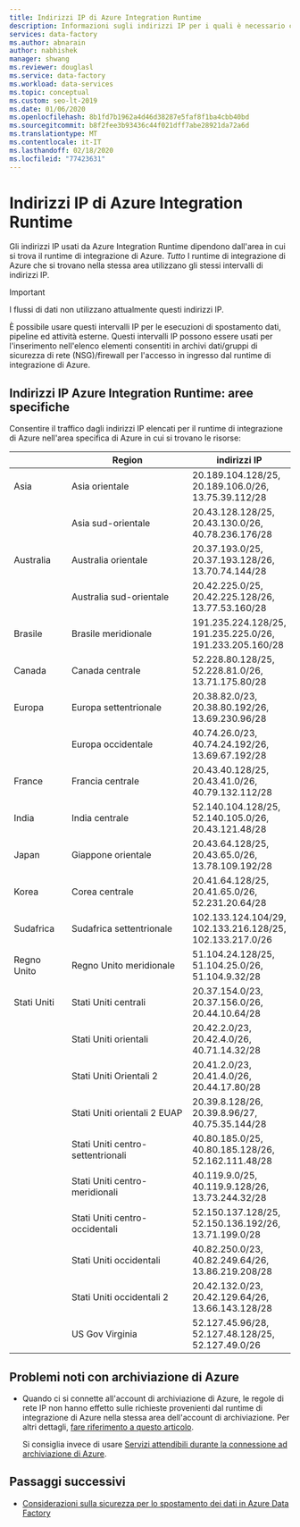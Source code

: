 ```yaml
---
title: Indirizzi IP di Azure Integration Runtime
description: Informazioni sugli indirizzi IP per i quali è necessario consentire il traffico in ingresso, in modo da configurare correttamente i firewall per la protezione dell'accesso alla rete agli archivi dati.
services: data-factory
ms.author: abnarain
author: nabhishek
manager: shwang
ms.reviewer: douglasl
ms.service: data-factory
ms.workload: data-services
ms.topic: conceptual
ms.custom: seo-lt-2019
ms.date: 01/06/2020
ms.openlocfilehash: 8b1fd7b1962a4d46d38287e5faf8f1ba4cbb40bd
ms.sourcegitcommit: b8f2fee3b93436c44f021dff7abe28921da72a6d
ms.translationtype: MT
ms.contentlocale: it-IT
ms.lasthandoff: 02/18/2020
ms.locfileid: "77423631"
---
```

# <a name="azure-integration-runtime-ip-addresses"></a>Indirizzi IP di Azure Integration Runtime

Gli indirizzi IP usati da Azure Integration Runtime dipendono dall'area in cui si trova il runtime di integrazione di Azure. *Tutto* I runtime di integrazione di Azure che si trovano nella stessa area utilizzano gli stessi intervalli di indirizzi IP.

> [!IMPORTANT]  
> I flussi di dati non utilizzano attualmente questi indirizzi IP. 
>
> È possibile usare questi intervalli IP per le esecuzioni di spostamento dati, pipeline ed attività esterne. Questi intervalli IP possono essere usati per l'inserimento nell'elenco elementi consentiti in archivi dati/gruppi di sicurezza di rete (NSG)/firewall per l'accesso in ingresso dal runtime di integrazione di Azure. 

## <a name="azure-integration-runtime-ip-addresses-specific-regions"></a>Indirizzi IP Azure Integration Runtime: aree specifiche

Consentire il traffico dagli indirizzi IP elencati per il runtime di integrazione di Azure nell'area specifica di Azure in cui si trovano le risorse:

|                | Region              | indirizzi IP                                                 |
| -------------- | ------------------- | ------------------------------------------------------------ |
| Asia           | Asia orientale           | 20.189.104.128/25, </br>20.189.106.0/26, </br>13.75.39.112/28 |
| &nbsp;         | Asia sud-orientale      | 20.43.128.128/25, </br>20.43.130.0/26, </br>40.78.236.176/28 |
| Australia      | Australia orientale      | 20.37.193.0/25,</br>20.37.193.128/26,</br>13.70.74.144/28    |
| &nbsp;         | Australia sud-orientale | 20.42.225.0/25,</br>20.42.225.128/26,</br>13.77.53.160/28    |
| Brasile         | Brasile meridionale        | 191.235.224.128/25,</br>191.235.225.0/26,</br>191.233.205.160/28 |
| Canada         | Canada centrale      | 52.228.80.128/25,</br>52.228.81.0/26,</br>13.71.175.80/28    |
| Europa         | Europa settentrionale        | 20.38.82.0/23,</br>20.38.80.192/26,</br>13.69.230.96/28      |
| &nbsp;         | Europa occidentale         | 40.74.26.0/23,</br>40.74.24.192/26,</br>13.69.67.192/28      |
| France         | Francia centrale      | 20.43.40.128/25,</br>20.43.41.0/26,</br>40.79.132.112/28     |
| India          | India centrale       | 52.140.104.128/25,</br>52.140.105.0/26,</br>20.43.121.48/28  |
| Japan          | Giappone orientale          | 20.43.64.128/25,</br>20.43.65.0/26,</br>13.78.109.192/28     |
| Korea          | Corea centrale       | 20.41.64.128/25,</br>20.41.65.0/26,</br>52.231.20.64/28      |
| Sudafrica   | Sudafrica settentrionale  | 102.133.124.104/29,</br>102.133.216.128/25,</br>102.133.217.0/26 |
| Regno Unito | Regno Unito meridionale            | 51.104.24.128/25,</br>51.104.25.0/26,</br>51.104.9.32/28     |
| Stati Uniti  | Stati Uniti centrali          | 20.37.154.0/23,</br>20.37.156.0/26,</br>20.44.10.64/28       |
|                | Stati Uniti orientali             | 20.42.2.0/23,</br>20.42.4.0/26,</br>40.71.14.32/28           |
|                | Stati Uniti Orientali 2            | 20.41.2.0/23,</br>20.41.4.0/26,</br>20.44.17.80/28           |
|                | Stati Uniti orientali 2 EUAP      | 20.39.8.128/26,</br>20.39.8.96/27,</br>40.75.35.144/28       |
|                | Stati Uniti centro-settentrionali    | 40.80.185.0/25,</br>40.80.185.128/26,</br>52.162.111.48/28   |
|                | Stati Uniti centro-meridionali    | 40.119.9.0/25,</br>40.119.9.128/26,</br>13.73.244.32/28      |
|                | Stati Uniti centro-occidentali     | 52.150.137.128/25,</br>52.150.136.192/26,</br>13.71.199.0/28 |
|                | Stati Uniti occidentali             | 40.82.250.0/23,</br>40.82.249.64/26,</br>13.86.219.208/28    |
|                | Stati Uniti occidentali 2            | 20.42.132.0/23,</br>20.42.129.64/26,</br>13.66.143.128/28    |
|                | US Gov Virginia     | 52.127.45.96/28,</br>52.127.48.128/25,</br>52.127.49.0/26    |

## <a name="known-issue-with-azure-storage"></a>Problemi noti con archiviazione di Azure

* Quando ci si connette all'account di archiviazione di Azure, le regole di rete IP non hanno effetto sulle richieste provenienti dal runtime di integrazione di Azure nella stessa area dell'account di archiviazione. Per altri dettagli, [fare riferimento a questo articolo](https://docs.microsoft.com/azure/storage/common/storage-network-security#grant-access-from-an-internet-ip-range). 

  Si consiglia invece di usare [Servizi attendibili durante la connessione ad archiviazione di Azure](https://techcommunity.microsoft.com/t5/azure-data-factory/data-factory-is-now-a-trusted-service-in-azure-storage-and-azure/ba-p/964993). 

## <a name="next-steps"></a>Passaggi successivi

* [Considerazioni sulla sicurezza per lo spostamento dei dati in Azure Data Factory](data-movement-security-considerations.md)

